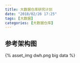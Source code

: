 ```yaml
---
title: 大数据仓库研究计划
date: "2018/02/26 17:25"
tags: [大数据]
categories: [大数据仓库]
---
```


## 参考架构图
{% asset_img dwh.png big data %}